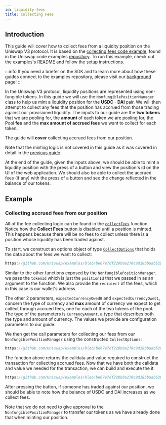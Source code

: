 ```yaml
---
id: liquidity-fees
title: Collecting Fees
---
```


## Introduction

This guide will cover how to collect fees from a liquidity position on the Uniswap V3 protocol. It is based on the [collecting fees code example](https://github.com/Uniswap/examples/tree/main/v3-sdk/collecting-fees), found in the Uniswap code examples [repository](https://github.com/Uniswap/examples). To run this example, check out the examples's [README](https://github.com/Uniswap/examples/blob/main/v3-sdk/collecting-fees/README.md) and follow the setup instructions.

:::info
If you need a briefer on the SDK and to learn more about how these guides connect to the examples repository, please visit our [background](./01-background.md) page!
:::

In the Uniswap V3 protocol, liquidity positions are represented using non-fungible tokens. In this guide we will use the `NonfungiblePositionManager` class to help us mint a liquidity position for the  **USDC - DAI** pair. We will then attempt to collect any fees that the position has accrued from those trading against our provisioned liquidity. The inputs to our guide are the **two tokens** that we are pooling for, the **amount** of each token we are pooling for, the Pool **fee** and the **max amount of accrued fees** we want to collect for each token.

The guide will **cover** collecting accrued fees from our position.

Note that the minting logic is not covered in this guide as it was covered in detail in the [previous guide](./01-minting-position.md).

At the end of the guide, given the inputs above, we should be able to mint a liquidity position with the press of a button and view the position's id on the UI of the web application. We should also be able to collect the accrued fees (if any) with the press of a button and see the change reflected in the balance of our tokens.

## Example

### Collecting accrued fees from our position

All of the fee collecting logic can be found in the [`collectFees`](https://github.com/Uniswap/examples/blob/be67e7df220b0a270c9d18bbaab529e017213adf/v3-sdk/collecting-fees/src/example/Example.tsx#L24) function. Notice how the **Collect Fees** button is disabled until a position is minted. This happens because there will be no fees to collect unless there is a position whose liquidity has been traded against. 

To start, we construct an options object of type  [`CollectOptions`](https://github.com/Uniswap/v3-sdk/blob/08a7c050cba00377843497030f502c05982b1c43/src/nonfungiblePositionManager.ts#L105) that holds the data about the fees we want to collect:

```js reference title="Constructing the CollectOptions" referenceLinkText="View on Github" customStyling 
https://github.com/Uniswap/examples/blob/be67e7df220b0a270c9d18bbaab529e017213adf/v3-sdk/collecting-fees/src/example/Example.tsx#L31-L48
```

Similar to the other functions exposed by the `NonfungiblePositionManager`, we pass the `tokenId` which is just the `positionId` that we passed in as an argument to the function. We also provide the `recipient` of the fees, which in this case is our wallet's address.

The other 2 parameters, `expectedCurrencyOwed0` and `expectedCurrencyOwed1`, concern the type of currency and **max** amount of currency we expect to get collect through accrued fees, one for each of the two tokens of the pool. The type of the parameters is `CurrencyAmount`, a type that describes both the type and amount of currency. The values we provide are configuration parameters to our guide.

We then get the call parameters for collecting our fees from our `NonfungiblePositionManager` using the constructed `CollectOptions`:

```js reference title="Getting the calldata and value for the transaction" referenceLinkText="View on Github" customStyling
https://github.com/Uniswap/examples/blob/be67e7df220b0a270c9d18bbaab529e017213adf/v3-sdk/collecting-fees/src/example/Example.tsx#L51-L52
```

The function above returns the calldata and value required to construct the transaction for collecting accrued fees. Now that we have both the calldata and value we needed for the transaction, we can build and execute the it:

```js reference title="Building and submitting the transaction" referenceLinkText="View on Github" customStyling
https://github.com/Uniswap/examples/blob/be67e7df220b0a270c9d18bbaab529e017213adf/v3-sdk/collecting-fees/src/example/Example.tsx#L55-L64
```

After pressing the button, if someone has traded against our position, we should be able to note how the balance of USDC and DAI increases as we collect fees.

Note that we do not need to give approval to the `NonfungiblePositionManager` to transfer our tokens as we have already done that when minting our position.
